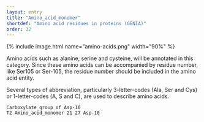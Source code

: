 ```yaml
---
layout: entry
title: "Amino_acid_monomer"
shortdef: "Amino acid residues in proteins (GENIA)"
order: 32
---
```


{% include image.html name="amino-acids.png" width="90%" %}

Amino acids such as alanine, serine and cysteine, will be annotated in
this category. 
Since these amino acids can be accompanied by residue number, like Ser105 or Ser-105, the residue number should be included in the amino acid entity. 

Several types of abbreviation, particularly 3-letter-codes (Ala, Ser and Cys) or 1-letter-codes (A, S and C), are used to describe amino acids.

~~~ ann
Carboxylate group of Asp-10
T2 Amino_acid_monomer 21 27 Asp-10
~~~


<!-- details -->
